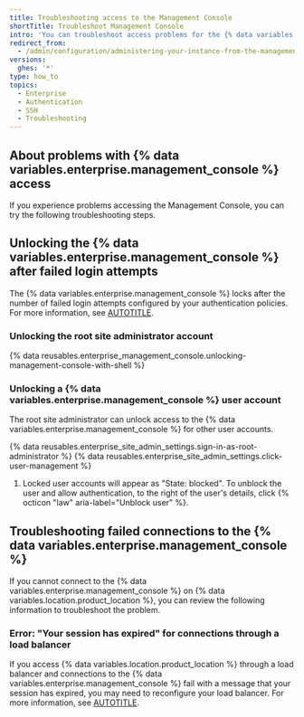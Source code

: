 ```yaml
---
title: Troubleshooting access to the Management Console
shortTitle: Troubleshoot Management Console
intro: 'You can troubleshoot access problems for the {% data variables.enterprise.management_console %}.'
redirect_from:
  - /admin/configuration/administering-your-instance-from-the-management-console/troubleshooting-access-to-the-management-console
versions:
  ghes: '*'
type: how_to
topics:
  - Enterprise
  - Authentication
  - SSH
  - Troubleshooting
---
```


## About problems with {% data variables.enterprise.management_console %} access

If you experience problems accessing the Management Console, you can try the following troubleshooting steps.

## Unlocking the {% data variables.enterprise.management_console %} after failed login attempts

The {% data variables.enterprise.management_console %} locks after the number of failed login attempts configured by your authentication policies. For more information, see [AUTOTITLE](/admin/configuration/administering-your-instance-from-the-management-console/managing-access-to-the-management-console#configuring-rate-limits-for-authentication-to-the-management-console).

### Unlocking the root site administrator account

{% data reusables.enterprise_management_console.unlocking-management-console-with-shell %}

### Unlocking a {% data variables.enterprise.management_console %} user account

The root site administrator can unlock access to the {% data variables.enterprise.management_console %} for other user accounts.

{% data reusables.enterprise_site_admin_settings.sign-in-as-root-administrator %}
{% data reusables.enterprise_site_admin_settings.click-user-management %}
1. Locked user accounts will appear as "State: blocked". To unblock the user and allow authentication, to the right of the user's details, click {% octicon "law" aria-label="Unblock user" %}.

## Troubleshooting failed connections to the {% data variables.enterprise.management_console %}

If you cannot connect to the {% data variables.enterprise.management_console %} on {% data variables.location.product_location %}, you can review the following information to troubleshoot the problem.

### Error: "Your session has expired" for connections through a load balancer

If you access {% data variables.location.product_location %} through a load balancer and connections to the {% data variables.enterprise.management_console %} fail with a message that your session has expired, you may need to reconfigure your load balancer. For more information, see [AUTOTITLE](/admin/configuration/configuring-network-settings/using-github-enterprise-server-with-a-load-balancer#error-your-session-has-expired-for-connections-to-the-management-console).
